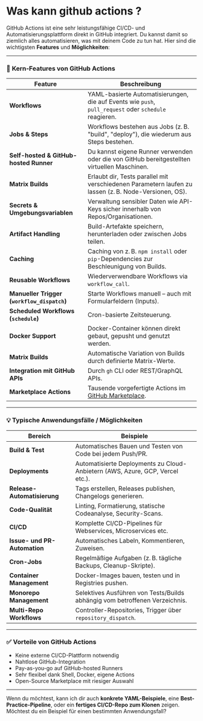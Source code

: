 # Was kann github actions ? 

GitHub Actions ist eine sehr leistungsfähige CI/CD- und Automatisierungsplattform direkt in GitHub integriert. Du kannst damit so ziemlich alles automatisieren, was mit deinem Code zu tun hat. Hier sind die wichtigsten **Features** und **Möglichkeiten**:

---

### 🚀 **Kern-Features von GitHub Actions**

| Feature                                     | Beschreibung                                                                                          |
| ------------------------------------------- | ----------------------------------------------------------------------------------------------------- |
| **Workflows**                               | YAML-basierte Automatisierungen, die auf Events wie `push`, `pull_request` oder `schedule` reagieren. |
| **Jobs & Steps**                            | Workflows bestehen aus Jobs (z. B. "build", "deploy"), die wiederum aus Steps bestehen.               |
| **Self-hosted & GitHub-hosted Runner**      | Du kannst eigene Runner verwenden oder die von GitHub bereitgestellten virtuellen Maschinen.          |
| **Matrix Builds**                           | Erlaubt dir, Tests parallel mit verschiedenen Parametern laufen zu lassen (z. B. Node-Versionen, OS). |
| **Secrets & Umgebungsvariablen**            | Verwaltung sensibler Daten wie API-Keys sicher innerhalb von Repos/Organisationen.                    |
| **Artifact Handling**                       | Build-Artefakte speichern, herunterladen oder zwischen Jobs teilen.                                   |
| **Caching**                                 | Caching von z. B. `npm install` oder `pip`-Dependencies zur Beschleunigung von Builds.                |
| **Reusable Workflows**                      | Wiederverwendbare Workflows via `workflow_call`.                                                      |
| **Manueller Trigger (`workflow_dispatch`)** | Starte Workflows manuell – auch mit Formularfeldern (Inputs).                                         |
| **Scheduled Workflows (`schedule`)**        | Cron-basierte Zeitsteuerung.                                                                          |
| **Docker Support**                          | Docker-Container können direkt gebaut, gepusht und genutzt werden.                                    |
| **Matrix Builds**                           | Automatische Variation von Builds durch definierte Matrix-Werte.                                      |
| **Integration mit GitHub APIs**             | Durch `gh` CLI oder REST/GraphQL APIs.                                                                |
| **Marketplace Actions**                     | Tausende vorgefertigte Actions im [GitHub Marketplace](https://github.com/marketplace?type=actions).  |

---

### 💡 **Typische Anwendungsfälle / Möglichkeiten**

| Bereich                      | Beispiele                                                                     |
| ---------------------------- | ----------------------------------------------------------------------------- |
| **Build & Test**             | Automatisches Bauen und Testen von Code bei jedem Push/PR.                    |
| **Deployments**              | Automatisierte Deployments zu Cloud-Anbietern (AWS, Azure, GCP, Vercel etc.). |
| **Release-Automatisierung**  | Tags erstellen, Releases publishen, Changelogs generieren.                    |
| **Code-Qualität**            | Linting, Formatierung, statische Codeanalyse, Security-Scans.                 |
| **CI/CD**                    | Komplette CI/CD-Pipelines für Webservices, Microservices etc.                 |
| **Issue- und PR-Automation** | Automatisches Labeln, Kommentieren, Zuweisen.                                 |
| **Cron-Jobs**                | Regelmäßige Aufgaben (z. B. tägliche Backups, Cleanup-Skripte).               |
| **Container Management**     | Docker-Images bauen, testen und in Registries pushen.                         |
| **Monorepo Management**      | Selektives Ausführen von Tests/Builds abhängig vom betroffenen Verzeichnis.   |
| **Multi-Repo Workflows**     | Controller-Repositories, Trigger über `repository_dispatch`.                  |

---

### ✅ Vorteile von GitHub Actions

* Keine externe CI/CD-Plattform notwendig
* Nahtlose GitHub-Integration
* Pay-as-you-go auf GitHub-hosted Runners
* Sehr flexibel dank Shell, Docker, eigene Actions
* Open-Source Marketplace mit riesiger Auswahl

---

Wenn du möchtest, kann ich dir auch **konkrete YAML-Beispiele**, eine **Best-Practice-Pipeline**, oder ein **fertiges CI/CD-Repo zum Klonen** zeigen. Möchtest du ein Beispiel für einen bestimmten Anwendungsfall?
